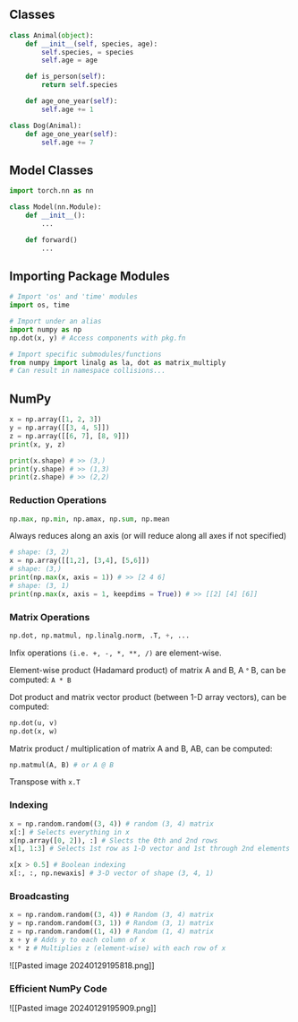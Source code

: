 ## Classes
```python
class Animal(object):
	def __init__(self, species, age):
		self.species, = species
		self.age = age

	def is_person(self):
		return self.species

	def age_one_year(self):
		self.age += 1

class Dog(Animal):
	def age_one_year(self):
		self.age += 7
```

## Model Classes
```python
import torch.nn as nn

class Model(nn.Module):
	def __init__():
		...

	def forward()
		...
```

## Importing Package Modules
```python
# Import 'os' and 'time' modules
import os, time

# Import under an alias
import numpy as np
np.dot(x, y) # Access components with pkg.fn

# Import specific submodules/functions
from numpy import linalg as la, dot as matrix_multiply
# Can result in namespace collisions...
```

## NumPy

```python
x = np.array([1, 2, 3])
y = np.array([[3, 4, 5]])
z = np.array([[6, 7], [8, 9]])
print(x, y, z)

print(x.shape) # >> (3,)
print(y.shape) # >> (1,3)
print(z.shape) # >> (2,2)
```

### Reduction Operations

```python
np.max, np.min, np.amax, np.sum, np.mean
```
Always reduces along an axis (or will reduce along all axes if not specified)
```python
# shape: (3, 2)
x = np.array([[1,2], [3,4], [5,6]])
# shape: (3,)
print(np.max(x, axis = 1)) # >> [2 4 6]
# shape: (3, 1)
print(np.max(x, axis = 1, keepdims = True)) # >> [[2] [4] [6]]
```

### Matrix Operations
```python
np.dot, np.matmul, np.linalg.norm, .T, +, ...
```
Infix operations `(i.e. +, -, *, **, /)` are element-wise.

Element-wise product (Hadamard product) of matrix A and B, A ᐤ B, can be computed:
`A * B`

Dot product and matrix vector product (between 1-D array vectors), can be computed:
```python
np.dot(u, v)
np.dot(x, w)
```

Matrix product / multiplication of matrix A and B, AB, can be computed:
```python
np.matmul(A, B) # or A @ B
```

Transpose with `x.T`

### Indexing
```python
x = np.random.random((3, 4)) # random (3, 4) matrix
x[:] # Selects everything in x
x[np.array([0, 2]), :] # Slects the 0th and 2nd rows
x[1, 1:3] # Selects 1st row as 1-D vector and 1st through 2nd elements

x[x > 0.5] # Boolean indexing
x[:, :, np.newaxis] # 3-D vector of shape (3, 4, 1)
```

### Broadcasting
```python
x = np.random.random((3, 4)) # Random (3, 4) matrix
y = np.random.random((3, 1)) # Random (3, 1) matrix
z = np.random.random((1, 4)) # Random (1, 4) matrix
x + y # Adds y to each column of x
x * z # Multiplies z (element-wise) with each row of x
```
![[Pasted image 20240129195818.png]]

### Efficient NumPy Code
![[Pasted image 20240129195909.png]]

